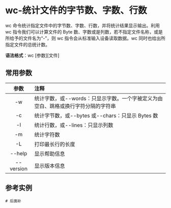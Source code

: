 # wc-统计文件的字节数、字数、行数

wc 命令统计指定文件中的字节数、字数、行数，并将统计结果显示输出。利用 wc 指令我们可以计算文件的 Byte 数、字数或是列数，若不指定文件名称，或是所给予的文件名为“-”，则 wc 指令会从标准输入设备读取数据。wc 同时也给出所指定文件的总统计数。

**语法格式**：wc [参数][文件]

## 常用参数

|   参数    | 注释                                                                              |
| :-------: | :-------------------------------------------------------------------------------- |
|    -w     | 统计字数，或--words：只显示字数。一个字被定义为由空白、跳格或换行字符分隔的字符串 |
|    -c     | 统计字节数，或--bytes 或--chars：只显示 Bytes 数                                  |
|    -l     | 统计行数，或--lines：只显示列数                                                   |
|    -m     | 统计字符数                                                                        |
|    -L     | 打印最长行的长度                                                                  |
|  --help   | 显示帮助信息                                                                      |
| --version | 显示版本信息                                                                      |

## 参考实例

```shell
# 后面补
```
